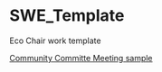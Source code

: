 # SWE_Template
Eco Chair work template

[Community Committe Meeting sample](https://docs.google.com/presentation/d/1mSKOz_LDGNC2WT-BeQb71Tr8Kvn19T_3/edit#slide=id.p1)
